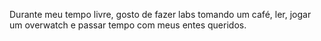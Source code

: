 Durante meu tempo livre, gosto de fazer labs tomando um café, ler, jogar um overwatch e passar tempo com meus entes queridos.
